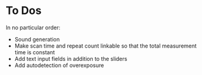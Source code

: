 # To Dos

In no particular order:
 * Sound generation
 * Make scan time and repeat count linkable so that the total measurement
   time is constant
 * Add text input fields in addition to the sliders
 * Add autodetection of overexposure
